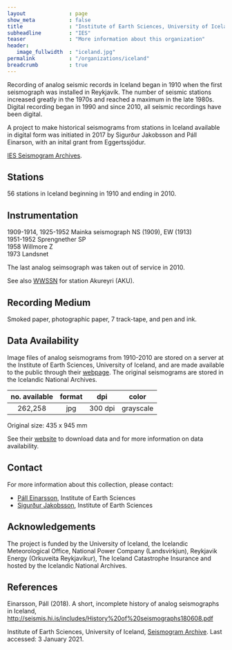 ```yaml
---
layout              : page
show_meta           : false
title               : "Institute of Earth Sciences, University of Iceland"
subheadline         : "IES"
teaser              : "More information about this organization"
header:
   image_fullwidth  : "iceland.jpg"
permalink           : "/organizations/iceland"
breadcrumb          : true
---
```


Recording of analog seismic records in Iceland began in 1910 when the first seismograph was installed in Reykjavík. The number of seismic stations increased greatly in the 1970s and reached a maximum in the late 1980s. Digital recording began in 1990 and since 2010, all seismic recordings have been digital.

A project to make historical seismograms from stations in Iceland available in digital form was initiated in 2017 by Sigurður Jakobsson and Páll Einarson, with an inital grant from Eggertssjódur.

[IES Seismogram Archives](http://seismis.hi.is/).
## Stations
56 stations in Iceland beginning in 1910 and ending in 2010.

## Instrumentation
1909-1914, 1925-1952 Mainka seismograph NS (1909), EW (1913) <br>
1951-1952 Sprengnether SP  
1958 Willmore Z  
1973 Landsnet

The last analog seimsograph was taken out of service in 2010.

See also [WWSSN](../organizations/wwssn) for station Akureyri (AKU).


## Recording Medium
Smoked paper, photographic paper, 7 track-tape, and pen and ink.

## Data Availability

Image files of analog seismograms from 1910-2010 are stored on a server at the Institute of Earth Sciences, University of Iceland, and are made available to the public through their [webpage](http://seismis.hi.is/). The original seismograms are stored in the Icelandic National Archives.


**no. available** | **format** | **dpi** | **color**
| :---: | :---: | :---: | :---:
262,258 | jpg| 300 dpi | grayscale


Original size: 435 x 945 mm

See their [website](http://seismis.hi.is/) to download data and for more information on data availability.


## Contact
For more information about this collection, please contact:  
* [Páll Einarsson](mailto:palli@hi.is), Institute of Earth Sciences
* [Sigurður Jakobsson](mailto:sigjak@hi.is), Institute of Earth Sciences

## Acknowledgements
The project is funded by the University of Iceland, the Icelandic Meteorological Office, National Power Company (Landsvirkjun), Reykjavik Energy (Orkuveita Reykjavíkur), The Iceland Catastrophe Insurance and hosted by the Icelandic National Archives.

## References
Einarsson, Páll (2018). A short, incomplete history of analog seismographs in Iceland, http://seismis.hi.is/includes/History%20of%20seismographs180608.pdf  

Institute of Earth Sciences, University of Iceland, [Seismogram Archive](http://seismis.hi.is/). Last accessed: 3 January 2021.
